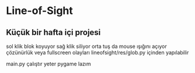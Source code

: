 # Line-of-Sight
## Küçük bir hafta içi projesi

sol klik blok koyuyor sağ klik siliyor orta tuş da mouse ışığını açıyor
çözünürlük veya fullscreen olayları lineofsight/res/glob.py içinden yapılabilir

main.py çalıştır yeter
pygame lazım
